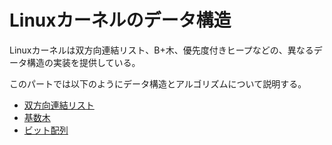 Linuxカーネルのデータ構造
========================================================================

Linuxカーネルは双方向連結リスト、B+木、優先度付きヒープなどの、異なるデータ構造の実装を提供している。

このパートでは以下のようにデータ構造とアルゴリズムについて説明する。

  * [双方向連結リスト](linux-datastructures-1.md)
  * [基数木](linux-datastructures-2.md)
  * [ビット配列](linux-datastructures-3.md)
